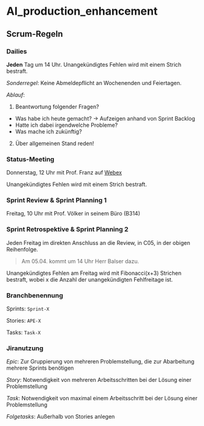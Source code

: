 # AI_production_enhancement

## Scrum-Regeln
### Dailies
**Jeden** Tag um 14 Uhr. Unangekündigtes Fehlen wird mit einem Strich bestraft.

*Sonderregel*: Keine Abmeldepflicht an Wochenenden und Feiertagen.

*Ablauf*: 
1. Beantwortung folgender Fragen?
* Was habe ich heute gemacht? -> Aufzeigen anhand von Sprint Backlog 
* Hatte ich dabei irgendwelche Probleme?
* Was mache ich zukünftig?
2. Über allgemeinen Stand reden!

### Status-Meeting
Donnerstag, 12 Uhr mit Prof. Franz auf [Webex](https://thu.webex.com/meet/4LTEKD28ZSO19z5iI6lS0B73wMMBJTHW)

Unangekündigtes Fehlen wird mit einem Strich bestraft.

### Sprint Review & Sprint Planning 1
Freitag, 10 Uhr mit Prof. Völker in seinem Büro (B314)

### Sprint Retrospektive & Sprint Planning 2
Jeden Freitag im direkten Anschluss an die Review, in C05, in der obigen Reihenfolge.
> Am 05.04. kommt um 14 Uhr Herr Balser dazu.

Unangekündigtes Fehlen am Freitag wird mit Fibonacci(x+3) Strichen bestraft, wobei x die Anzahl der unangekündigten Fehlfreitage ist.

### Branchbenennung
Sprints: `Sprint-X`

Stories: `APE-X`

Tasks: `Task-X`

### Jiranutzung

*Epic*: Zur Gruppierung von mehreren Problemstellung, die zur Abarbeitung mehrere Sprints benötigen

*Story*: Notwendigkeit von mehreren Arbeitsschritten bei der Lösung einer Problemstellung

*Task*: Notwendigkeit von maximal einem Arbeitsschritt bei der Lösung einer Problemstellung

*Folgetasks*: Außerhalb von Stories anlegen
